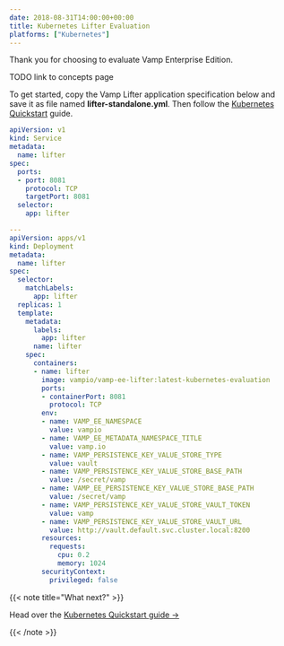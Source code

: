 ```yaml
---
date: 2018-08-31T14:00:00+00:00
title: Kubernetes Lifter Evaluation 
platforms: ["Kubernetes"]
---
```


Thank you for choosing to evaluate Vamp Enterprise Edition.

TODO link to concepts page

To get started, copy the Vamp Lifter application specification below and save it as file named **lifter-standalone.yml**. Then follow the [Kubernetes Quickstart](/documentation/installation/kubernetes) guide. 

```yaml
apiVersion: v1
kind: Service
metadata:
  name: lifter
spec:
  ports:
  - port: 8081
    protocol: TCP
    targetPort: 8081
  selector:
    app: lifter

---
apiVersion: apps/v1
kind: Deployment
metadata:
  name: lifter
spec:
  selector:
    matchLabels:
      app: lifter
  replicas: 1
  template:
    metadata:
      labels:
        app: lifter
      name: lifter
    spec:
      containers:
      - name: lifter
        image: vampio/vamp-ee-lifter:latest-kubernetes-evaluation
        ports:
        - containerPort: 8081
          protocol: TCP
        env:
        - name: VAMP_EE_NAMESPACE
          value: vampio
        - name: VAMP_EE_METADATA_NAMESPACE_TITLE
          value: vamp.io
        - name: VAMP_PERSISTENCE_KEY_VALUE_STORE_TYPE
          value: vault
        - name: VAMP_PERSISTENCE_KEY_VALUE_STORE_BASE_PATH
          value: /secret/vamp
        - name: VAMP_EE_PERSISTENCE_KEY_VALUE_STORE_BASE_PATH
          value: /secret/vamp
        - name: VAMP_PERSISTENCE_KEY_VALUE_STORE_VAULT_TOKEN
          value: vamp
        - name: VAMP_PERSISTENCE_KEY_VALUE_STORE_VAULT_URL
          value: http://vault.default.svc.cluster.local:8200
        resources:
          requests:
            cpu: 0.2
            memory: 1024
        securityContext:
          privileged: false
```
{{< note title="What next?" >}}

Head over the [Kubernetes Quickstart guide →](/documentation/installation/kubernetes)

{{< /note >}}
